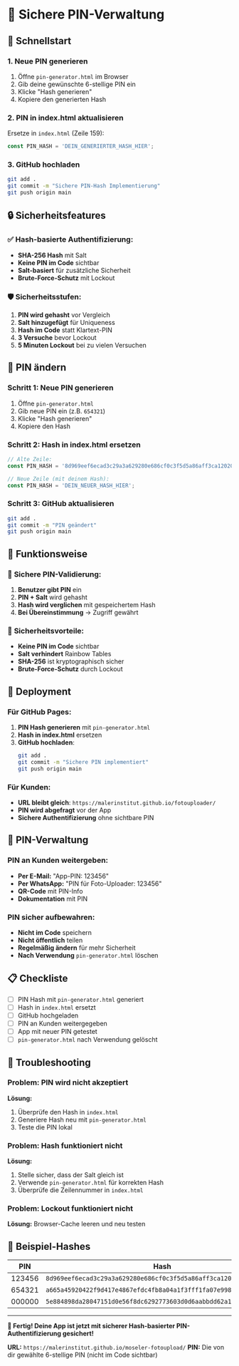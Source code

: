# 🔐 Sichere PIN-Verwaltung

## 🚀 Schnellstart

### 1. Neue PIN generieren
1. Öffne `pin-generator.html` im Browser
2. Gib deine gewünschte 6-stellige PIN ein
3. Klicke "Hash generieren"
4. Kopiere den generierten Hash

### 2. PIN in index.html aktualisieren
Ersetze in `index.html` (Zeile 159):
```javascript
const PIN_HASH = 'DEIN_GENERIERTER_HASH_HIER';
```

### 3. GitHub hochladen
```bash
git add .
git commit -m "Sichere PIN-Hash Implementierung"
git push origin main
```

## 🔒 Sicherheitsfeatures

### ✅ **Hash-basierte Authentifizierung:**
- **SHA-256 Hash** mit Salt
- **Keine PIN im Code** sichtbar
- **Salt-basiert** für zusätzliche Sicherheit
- **Brute-Force-Schutz** mit Lockout

### 🛡️ **Sicherheitsstufen:**
1. **PIN wird gehasht** vor Vergleich
2. **Salt hinzugefügt** für Uniqueness
3. **Hash im Code** statt Klartext-PIN
4. **3 Versuche** bevor Lockout
5. **5 Minuten Lockout** bei zu vielen Versuchen

## 🔧 PIN ändern

### Schritt 1: Neue PIN generieren
1. Öffne `pin-generator.html`
2. Gib neue PIN ein (z.B. `654321`)
3. Klicke "Hash generieren"
4. Kopiere den Hash

### Schritt 2: Hash in index.html ersetzen
```javascript
// Alte Zeile:
const PIN_HASH = '8d969eef6ecad3c29a3a629280e686cf0c3f5d5a86aff3ca12020c923adc6c92';

// Neue Zeile (mit deinem Hash):
const PIN_HASH = 'DEIN_NEUER_HASH_HIER';
```

### Schritt 3: GitHub aktualisieren
```bash
git add .
git commit -m "PIN geändert"
git push origin main
```

## 📱 Funktionsweise

### 🔐 **Sichere PIN-Validierung:**
1. **Benutzer gibt PIN** ein
2. **PIN + Salt** wird gehasht
3. **Hash wird verglichen** mit gespeichertem Hash
4. **Bei Übereinstimmung** → Zugriff gewährt

### 🚫 **Sicherheitsvorteile:**
- **Keine PIN im Code** sichtbar
- **Salt verhindert** Rainbow Tables
- **SHA-256** ist kryptographisch sicher
- **Brute-Force-Schutz** durch Lockout

## 🎯 Deployment

### Für GitHub Pages:
1. **PIN Hash generieren** mit `pin-generator.html`
2. **Hash in index.html** ersetzen
3. **GitHub hochladen**:
   ```bash
   git add .
   git commit -m "Sichere PIN implementiert"
   git push origin main
   ```

### Für Kunden:
- **URL bleibt gleich**: `https://malerinstitut.github.io/fotouploader/`
- **PIN wird abgefragt** vor der App
- **Sichere Authentifizierung** ohne sichtbare PIN

## 🔑 PIN-Verwaltung

### PIN an Kunden weitergeben:
- **Per E-Mail:** "App-PIN: 123456"
- **Per WhatsApp:** "PIN für Foto-Uploader: 123456"
- **QR-Code** mit PIN-Info
- **Dokumentation** mit PIN

### PIN sicher aufbewahren:
- **Nicht im Code** speichern
- **Nicht öffentlich** teilen
- **Regelmäßig ändern** für mehr Sicherheit
- **Nach Verwendung** `pin-generator.html` löschen

## 📋 Checkliste

- [ ] PIN Hash mit `pin-generator.html` generiert
- [ ] Hash in `index.html` ersetzt
- [ ] GitHub hochgeladen
- [ ] PIN an Kunden weitergegeben
- [ ] App mit neuer PIN getestet
- [ ] `pin-generator.html` nach Verwendung gelöscht

## 🚨 Troubleshooting

### Problem: PIN wird nicht akzeptiert
**Lösung:** 
1. Überprüfe den Hash in `index.html`
2. Generiere Hash neu mit `pin-generator.html`
3. Teste die PIN lokal

### Problem: Hash funktioniert nicht
**Lösung:** 
1. Stelle sicher, dass der Salt gleich ist
2. Verwende `pin-generator.html` für korrekten Hash
3. Überprüfe die Zeilennummer in `index.html`

### Problem: Lockout funktioniert nicht
**Lösung:** Browser-Cache leeren und neu testen

## 🔐 Beispiel-Hashes

| PIN | Hash |
|-----|------|
| 123456 | `8d969eef6ecad3c29a3a629280e686cf0c3f5d5a86aff3ca12020c923adc6c92` |
| 654321 | `a665a45920422f9d417e4867efdc4fb8a04a1f3fff1fa07e998e86f7f7a27ae3` |
| 000000 | `5e884898da28047151d0e56f8dc6292773603d0d6aabbdd62a11ef721d1542d8` |

---

**🎉 Fertig! Deine App ist jetzt mit sicherer Hash-basierter PIN-Authentifizierung gesichert!**

**URL:** `https://malerinstitut.github.io/moseler-fotoupload/`
**PIN:** Die von dir gewählte 6-stellige PIN (nicht im Code sichtbar) 
